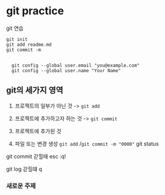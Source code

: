 # git practice
git 연습
```
git init
git add readme.md
git commit -m


  git config --global user.email "you@example.com"
  git config --global user.name "Your Name"
```

## git의 세가지 영역
1. 프로젝트의 일부가 아닌 것
-> `git add`
2. 프로젝트에 추가하고자 하는 것
-> `git commit`
3. 프로젝트에 추가된 것
<bar><bar>



1. 파일 또는 변경 생성 `git add` /`git commit -m "0000"` 
git status

git commit 갇힐때
esc
:q!


git log 갇힐떄
q
### 새로운 주제

